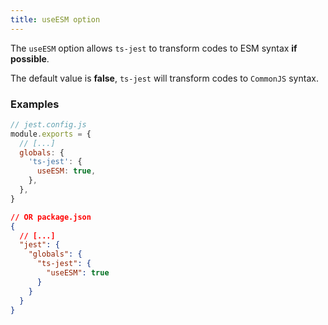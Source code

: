 ```yaml
---
title: useESM option
---
```


The `useESM` option allows `ts-jest` to transform codes to ESM syntax **if possible**.

The default value is **false**, `ts-jest` will transform codes to `CommonJS` syntax.

### Examples

```js
// jest.config.js
module.exports = {
  // [...]
  globals: {
    'ts-jest': {
      useESM: true,
    },
  },
}
```

```json
// OR package.json
{
  // [...]
  "jest": {
    "globals": {
      "ts-jest": {
        "useESM": true
      }
    }
  }
}
```
